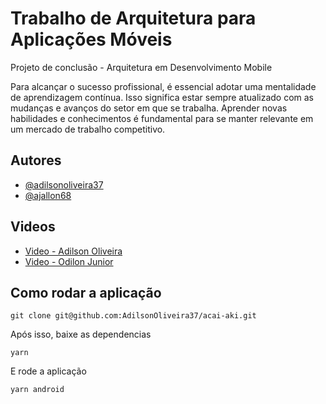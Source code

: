 
# Trabalho de Arquitetura para Aplicações Móveis

Projeto de conclusão - Arquitetura em Desenvolvimento
Mobile

Para alcançar o sucesso profissional, é
essencial adotar uma mentalidade de aprendizagem
contínua. Isso significa estar sempre atualizado
com as mudanças e avanços do setor em que se
trabalha. Aprender novas habilidades e
conhecimentos é fundamental para se manter
relevante em um mercado de trabalho competitivo.

## Autores

- [@adilsonoliveira37](https://www.github.com/adilsonoliveira37)
- [@ajallon68](https://www.github.com/ajallon68)


## Videos

 - [Video - Adilson Oliveira](https://www.youtube.com/watch?v=WJ4eo2q2sHU)
 - [Video - Odilon Junior](https://www.youtube.com/watch?v=A4HQfE5EZqA)



## Como rodar a aplicação

```shell
git clone git@github.com:AdilsonOliveira37/acai-aki.git
```
Após isso, baixe as dependencias 

```shell
yarn
```
E rode a aplicação
```shell
yarn android
```
